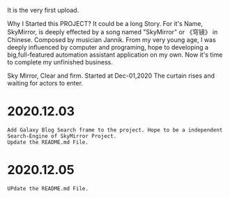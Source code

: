 It is the very first upload.

Why I Started this PROJECT? It could be a long Story.
For it's Name, SkyMirror, is deeply effected by a song named "SkyMirror"
or 《穹镜》 in Chinese. Composed by musician Jannik.
From my very young age, I was deeply influenced by computer and programing,
hope to developing a big,full-featured automation assistant application on my own.
Now it's time to complete my unfinished business.

Sky Mirror, Clear and firm.
Started at Dec-01,2020
The curtain rises and waiting for actors to enter.


# 2020.12.03
    Add Galaxy Blog Search frame to the project. Hope to be a independent Search-Engine of SkyMirror Project.
    Update the README.md File.

# 2020.12.05
    UPdate the README.md File.